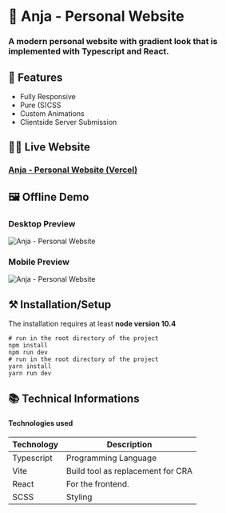 # 🥥 Anja - Personal Website

### A modern personal website with gradient look that is implemented with Typescript and React. 



## 📖 Features
 - Fully Responsive
 - Pure (S)CSS
 - Custom Animations
 - Clientside Server Submission


## 👩‍💻 Live Website

### [Anja - Personal Website (Vercel)](https://anja-personal-website.vercel.app/)



## 🖼 Offline Demo
### Desktop Preview
![Anja - Personal Website](/demo/anja-desktop-demo.gif)


### Mobile Preview
![Anja - Personal Website](/demo/anja-mobile-demo.gif)







## ⚒ Installation/Setup
The installation requires at least **node version 10.4**

```Shell
# run in the root directory of the project
npm install
npm run dev
# run in the root directory of the project
yarn install
yarn run dev
```


## 📚 Technical Informations

#### Technologies used

| Technology              | Description                            |
|-------------------------|----------------------------------------|
| Typescript              |   Programming Language                 |
| Vite                    |   Build tool as replacement for CRA    |
| React                   |   For the frontend.                    |
| SCSS                    |   Styling                              |
